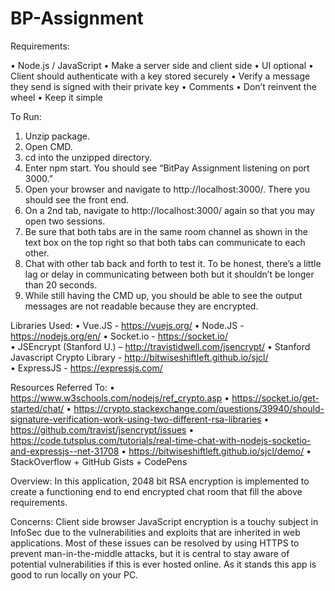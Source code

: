 # BP-Assignment

Requirements:

•	Node.js / JavaScript
•	Make a server side and client side
•	UI optional
•	Client should authenticate with a key stored securely
•	Verify a message they send is signed with their private key
•	Comments
•	Don’t reinvent the wheel
•	Keep it simple

To Run: 
1.	Unzip package.
2.	Open CMD.
3.	cd into the unzipped directory.
4.	Enter npm start. You should see “BitPay Assignment listening on port 3000.”
5.	Open your browser and navigate to http://localhost:3000/. There you should see the front end.
6.	On a 2nd tab, navigate to http://localhost:3000/ again so that you may open two sessions.
7.	Be sure that both tabs are in the same room channel as shown in the text box on the top right so that both tabs can communicate to each other. 
8.	Chat with other tab back and forth to test it. To be honest, there’s a little lag or delay in communicating between both but it shouldn’t be longer than 20 seconds. 
9.	While still having the CMD up, you should be able to see the output messages are not readable because they are encrypted. 

Libraries Used:
•	Vue.JS - https://vuejs.org/
•	Node.JS - https://nodejs.org/en/ 
•	Socket.io - https://socket.io/  
•	JSEncrypt (Stanford U.) – http://travistidwell.com/jsencrypt/ 
•	Stanford Javascript Crypto Library - http://bitwiseshiftleft.github.io/sjcl/  
•	ExpressJS - https://expressjs.com/ 

Resources Referred To: 
•	https://www.w3schools.com/nodejs/ref_crypto.asp
•	https://socket.io/get-started/chat/ 
•	https://crypto.stackexchange.com/questions/39940/should-signature-verification-work-using-two-different-rsa-libraries
•	https://github.com/travist/jsencrypt/issues
•	https://code.tutsplus.com/tutorials/real-time-chat-with-nodejs-socketio-and-expressjs--net-31708
•	https://bitwiseshiftleft.github.io/sjcl/demo/ 
•	StackOverflow + GitHub Gists + CodePens

Overview: 
In this application, 2048 bit RSA encryption is implemented to create a functioning end to end encrypted chat room that fill the above requirements.

Concerns:
Client side browser JavaScript encryption is a touchy subject in InfoSec due to the vulnerabilities and exploits that are inherited in web applications. Most of these issues can be resolved by using HTTPS to prevent man-in-the-middle attacks, but it is central to stay aware of potential vulnerabilities if this is ever hosted online. As it stands this app is good to run locally on your PC.
